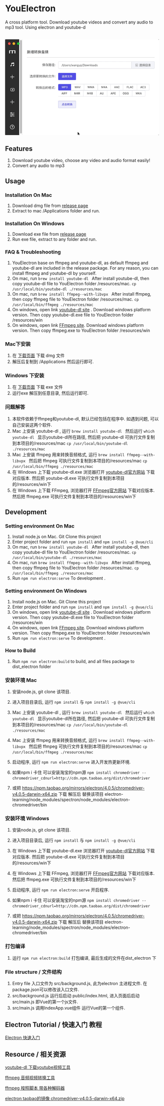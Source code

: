 # YouElectron

A cross platform tool. Download youtube videos and convert any audio to mp3 tool. Using electron and youtube-d

<div align="center">
	<br>
	<div>
		<img src="docs/demo.gif"/>
	</div>
</div>


## Features

1. Download youtube video, choose any video and audio format easily!
2. Convert any audio to mp3



## Usage

### Installation On Mac

1. Download dmg file from [release page](https://github.com/jinwyp/electron-learning/releases)
2. Extract to mac /Applications folder and run.

### Installation On Windows

1. Download exe file from [release page](https://github.com/jinwyp/electron-learning/releases)
2. Run exe file, extract to any folder and run.


### FAQ & Troubleshooting

1. YouElectron base on ffmpeg and youtube-dl,  as default ffmpeg and youtube-dl are included in the release package. For any reason, you can install ffmpeg and youtube-dl by yourself.
2. On mac, run  ```brew install youtube-dl ``` After install youtube-dl, then copy youtube-dl file to YouElectron folder /resources/mac. ``` cp /usr/local/bin/youtube-dl ./resources/mac ```
3. On mac, run ```brew install ffmpeg--with-libvpx ``` After install ffmpeg, then copy ffmpeg file to YouElectron folder /resources/mac. ``` cp /usr/local/bin/ffmpeg ./resources/mac ```
4. On windows, open link [youtube-dl site](https://youtube-dl.org/) . Download windows platform version. Then copy youtube-dl.exe file to YouElectron folder /resources/win
5. On windows, open link [FFmpeg site](https://ffmpeg.zeranoe.com/builds/). Download windows platform version. Then copy ffmpeg.exe to YouElectron folder /resources/win



###  Mac下安装

1. 在 [下载页面](https://github.com/jinwyp/electron-learning/releases) 下载 dmg 文件 
2. 解压后复制到 /Applications 然后运行即可.


### Windows 下安装

1. 在 [下载页面](https://github.com/jinwyp/electron-learning/releases) 下载 exe 文件 
2. 运行exe 解压到任意目录,  然后运行即可.


### 问题解答

1. 本软件依赖于ffmpeg和youtube-dl, 默认已经包括在程序中. 如遇到问题, 可以自己安装这两个软件.
2. Mac 上安装 youtube-dl , 运行 ```brew install youtube-dl ``` 然后运行 ```which youtube-dl ``` 显示youtube-dl所在路径, 然后把 youtube-dl 可执行文件复制到本项目的/resources/mac ``` cp /usr/local/bin/youtube-dl ./resources/mac ```
3. Mac 上安装 ffmpeg 用来转换音频格式, 运行 ```brew install ffmpeg--with-libvpx ```  然后把 ffmpeg 可执行文件复制到本项目的/resources/mac ``` cp /usr/local/bin/ffmpeg ./resources/mac ```
4. 在 Windows 上下载 youtube-dl.exe 浏览器打开 [youtube-dl官方网站](https://youtube-dl.org/) 下载对应版本. 然后把 youtube-dl.exe 可执行文件复制到本项目的/resources/win下
5. 在 Windows 上下载 FFmpeg, 浏览器打开 [FFmpeg官方网站](https://ffmpeg.zeranoe.com/builds/) 下载对应版本.  然后把 ffmpeg.exe 可执行文件复制到本项目的/resources/win下





## Development 



### Setting environment On Mac 

1. Install node.js on Mac. Git Clone this project
2. Enter project folder and  run ```npm install``` and ```npm install -g @vue/cli```
3. On mac, run  ```brew install youtube-dl ``` After install youtube-dl, then copy youtube-dl file to YouElectron folder /resources/mac. ``` cp /usr/local/bin/youtube-dl ./resources/mac ```
4. On mac, run ```brew install ffmpeg--with-libvpx ``` After install ffmpeg, then copy ffmpeg file to YouElectron folder /resources/mac. ``` cp /usr/local/bin/ffmpeg ./resources/mac ```
5. Run ```npm run electron:serve```  To development .


### Setting environment On Windows

1. Install node.js on Mac. Git Clone this project
2. Enter project folder and  run ```npm install``` and ```npm install -g @vue/cli```
3. On windows, open link [youtube-dl site](https://youtube-dl.org/) . Download windows platform version. Then copy youtube-dl.exe file to YouElectron folder /resources/win
4. On windows, open link [FFmpeg site](https://ffmpeg.zeranoe.com/builds/). Download windows platform version. Then copy ffmpeg.exe to YouElectron folder /resources/win
5. Run ```npm run electron:serve```  To development .
 


### How to Build 

1. Run ```npm run electron:build```  to build, and all files package to dist_electron folder



### 安装环境 Mac

1. 安装node.js, git clone 该项目.
2. 进入项目目录后, 运行 ```npm install``` 与  ```npm install -g @vue/cli```
3. Mac 上安装 youtube-dl , 运行 ```brew install youtube-dl ``` 然后运行 ```which youtube-dl ``` 显示youtube-dl所在路径, 然后把 youtube-dl 可执行文件复制到本项目的/resources/mac ``` cp /usr/local/bin/youtube-dl ./resources/mac ```
4. Mac 上安装 ffmpeg 用来转换音频格式, 运行 ```brew install ffmpeg--with-libvpx ```  然后把 ffmpeg 可执行文件复制到本项目的/resources/mac ``` cp /usr/local/bin/ffmpeg ./resources/mac ```
5. 启动程序, 运行 ```npm run electron:serve``` 进入开发热更新环境.

6. 如果npm i 卡住 可以安装淘宝的npm源 ``` npm install chromedriver --chromedriver_cdnurl=http://cdn.npm.taobao.org/dist/chromedriver ```
7. 或把 https://npm.taobao.org/mirrors/electron/4.0.5/chromedriver-v4.0.5-darwin-x64.zip 下载 解压后  替换该项目 electron-learning/node_modules/spectron/node_modules/electron-chromedriver/bin




### 安装环境 Windows 

1. 安装node.js, git clone 该项目.
2. 进入项目目录后, 运行 ```npm install``` 与  ```npm install -g @vue/cli```
3. 在 Windows 上下载 youtube-dl.exe 浏览器打开 [youtube-dl官方网站](https://youtube-dl.org/) 下载对应版本. 然后把 youtube-dl.exe 可执行文件复制到本项目的/resources/win下
4. 在 Windows 上下载 FFmpeg, 浏览器打开 [FFmpeg官方网站](https://ffmpeg.zeranoe.com/builds/) 下载对应版本.  然后把 ffmpeg.exe 可执行文件复制到本项目的/resources/win下
5. 启动程序, 运行 ```npm run electron:serve```  开启程序.

6. 如果npm i 卡住 可以安装淘宝的npm源 ``` npm install chromedriver --chromedriver_cdnurl=http://cdn.npm.taobao.org/dist/chromedriver ```
7. 或把 https://npm.taobao.org/mirrors/electron/4.0.5/chromedriver-v4.0.5-darwin-x64.zip 下载 解压后  替换该项目 electron-learning/node_modules/spectron/node_modules/electron-chromedriver/bin



### 打包编译 

1. 运行 ```npm run electron:build```  打包编译, 最后生成的文件在dist_electron 下



### File structure / 文件结构

1. Entry file 入口文件为 src/background.js, 此为electron 主进程文件. 在package.json可以修改该入口文件.
2. src/background.js 运行后启动 public/index.html,  进入页面后启动 src/main.js  即Vue的第一个js文件.
3. src/main.js 调用IndexApp.vue组件 运行Vue的第一个组件.









## Electron Tutorial / 快速入门 教程

[Electron 快速入门](https://github.com/nodejh/nodejh.github.io/issues/39)


## Resource / 相关资源

[youtube-dl 下载youtube视频工具](https://github.com/rg3/youtube-dl)

[ffmpeg 音频视频转换工具](https://ffmpeg.org/documentation.html)

[ffmpeg 按照脚本 带各种解码器](https://gist.github.com/clayton/6196167)

[electron taobao的镜像 chromedriver-v4.0.5-darwin-x64.zip](https://npm.taobao.org/mirrors/electron/4.0.5/)




